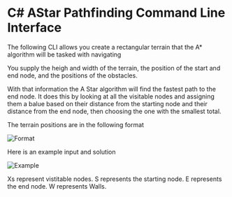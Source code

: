 #  C# AStar Pathfinding Command Line Interface
 The following CLI allows you create a rectangular terrain that the A* algorithm will be tasked with navigating
 
 You supply the heigh and width of the terrain, the position of the start and end node, and the positions of the obstacles.
 
 With that information the A Star algorithm will find the fastest path to the end node. It does this by looking at all the visitable nodes and assigning them a balue
 based on their distance from the starting node and their distance from the end node, then choosing the one with the smallest total.
 
 The terrain positions are in the following format
 
![Format](./Images/TerrainExample.png)

Here is an example input and solution

![Example](./Images/ExampleIO.png)

Xs represent vistitable nodes. S represents the starting node. E represents the end node. W represents Walls.
